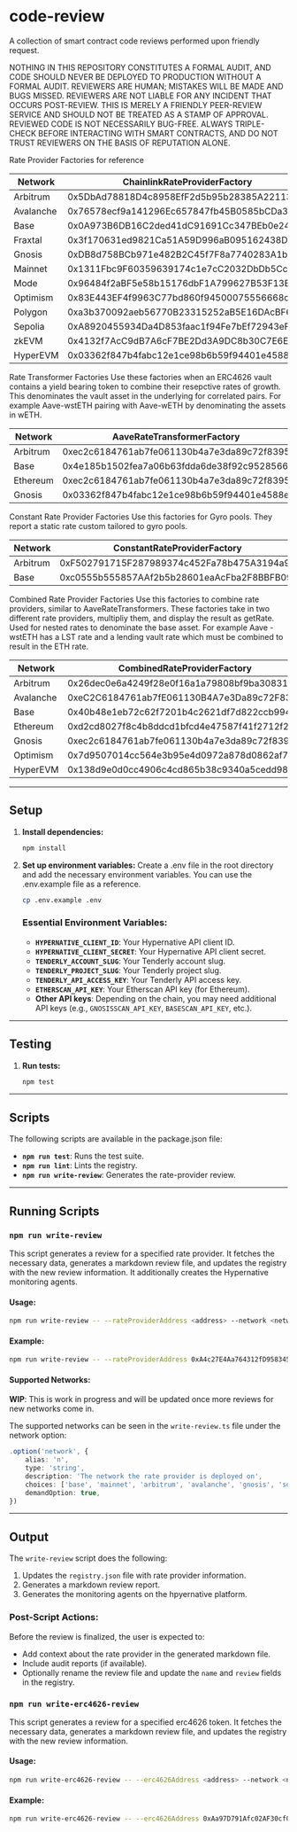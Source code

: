 # code-review

A collection of smart contract code reviews performed upon friendly request.

NOTHING IN THIS REPOSITORY CONSTITUTES A FORMAL AUDIT, AND CODE SHOULD NEVER BE DEPLOYED TO PRODUCTION WITHOUT A FORMAL AUDIT. REVIEWERS ARE HUMAN; MISTAKES WILL BE MADE AND BUGS MISSED. REVIEWERS ARE NOT LIABLE FOR ANY INCIDENT THAT OCCURS POST-REVIEW. THIS IS MERELY A FRIENDLY PEER-REVIEW SERVICE AND SHOULD NOT BE TREATED AS A STAMP OF APPROVAL. REVIEWED CODE IS NOT NECESSARILY BUG-FREE. ALWAYS TRIPLE-CHECK BEFORE INTERACTING WITH SMART CONTRACTS, AND DO NOT TRUST REVIEWERS ON THE BASIS OF REPUTATION ALONE.

Rate Provider Factories for reference

| Network    | ChainlinkRateProviderFactory               | ERC4626RateProviderFactory                 |
| ---------- | ------------------------------------------ | ------------------------------------------ |
| Arbitrum   | 0x5DbAd78818D4c8958EfF2d5b95b28385A22113Cd | 0xe548a29631f9E49830bE8edc22d407b2D2915F31 |
| Avalanche  | 0x76578ecf9a141296Ec657847fb45B0585bCDa3a6 | 0xfCe81cafe4b3F7e2263EFc2d907f488EBF2B238E |
| Base       | 0x0A973B6DB16C2ded41dC91691Cc347BEb0e2442B | 0xEfD3aF73d3359014f3B864d37AC672A6d3D7ff1A |
| Fraxtal    | 0x3f170631ed9821Ca51A59D996aB095162438DC10 | N/A                                        |
| Gnosis     | 0xDB8d758BCb971e482B2C45f7F8a7740283A1bd3A | 0x15e86Be6084C6A5a8c17732D398dFbC2Ec574CEC |
| Mainnet    | 0x1311Fbc9F60359639174c1e7cC2032DbDb5Cc4d1 | 0xFC541f8d8c5e907E236C8931F0Df9F58e0C259Ec |
| Mode       | 0x96484f2aBF5e58b15176dbF1A799627B53F13B6d | 0x0767bECE12a327A1eD896c48E843AE53a0c313E9 |
| Optimism   | 0x83E443EF4f9963C77bd860f94500075556668cb8 | 0x02a569eea6f85736E2D63C59E60d27d075E75c33 |
| Polygon    | 0xa3b370092aeb56770B23315252aB5E16DAcBF62B | 0x3e89cc86307aF44A77EB29d0c4163d515D348313 |
| Sepolia    | 0xA8920455934Da4D853faac1f94Fe7bEf72943eF1 | N/A                                        |
| zkEVM      | 0x4132f7AcC9dB7A6cF7BE2Dd3A9DC8b30C7E6E6c8 | N/A                                        |
| HyperEVM   | 0x03362f847b4fabc12e1ce98b6b59f94401e4588e | 0xec2c6184761ab7fe061130b4a7e3da89c72f8395 |

Rate Transformer Factories 
Use these factories when an ERC4626 vault contains a yield bearing token to combine their resepctive rates of growth. This denominates the vault asset in the underlying for correlated pairs. For example Aave-wstETH pairing with Aave-wETH by denominating the assets in wETH.

| Network    | AaveRateTransformerFactory                 | 
| ---------- | -------------------------------------------|
| Arbitrum   | 0xec2c6184761ab7fe061130b4a7e3da89c72f8395 | 
| Base       | 0x4e185b1502fea7a06b63fdda6de38f92c9528566 |
| Ethereum   | 0xec2c6184761ab7fe061130b4a7e3da89c72f8395 | 
| Gnosis     | 0x03362f847b4fabc12e1ce98b6b59f94401e4588e | 
 

Constant Rate Provider Factories
Use this factories for Gyro pools. They report a static rate custom tailored to gyro pools.

| Network    | ConstantRateProviderFactory                 | 
| ---------- | -------------------------------------------|
| Arbitrum   | 0xF502791715F287989374c452Fa78b475A3194a90 | 
| Base       | 0xc0555b555857AAf2b5b28601eaAcFba2F8BBFB09 |

Combined Rate Provider Factories
Use this factories to combine rate providers, similar to AaveRateTransformers. These factories take in two different rate providers, multipliy them, and display the result as getRate. Used for nested rates to denominate the base asset. For example Aave - wstETH has a LST rate and a lending vault rate which must be combined to result in the ETH rate. 

| Network    | CombinedRateProviderFactory                 | 
| ---------- | -------------------------------------------|
| Arbitrum   | 0x26dec0e6a4249f28e0f16a1a79808bf9ba308310 | 
| Avalanche  | 0xeC2C6184761ab7fE061130B4A7e3Da89c72F8395 | 
| Base       | 0x40b48e1eb72c62f7201b4c2621df7d822ccb9944 |
| Ethereum   | 0xd2cd8027f8c4b8ddcd1bfcd4e47587f41f2712f2 | 
| Gnosis     | 0xec2c6184761ab7fe061130b4a7e3da89c72f8395 | 
| Optimism   | 0x7d9507014cc564e3b95e4d0972a878d0862af7ae | 
| HyperEVM   | 0x138d9e0d0cc4906c4cd865b38c9340a5cedd9850 |
---

## Setup

1. **Install dependencies:**
    ```sh
    npm install
    ```

2. **Set up environment variables:**
    Create a .env file in the root directory and add the necessary environment variables. You can use the .env.example file as a reference.

    ```sh
    cp .env.example .env
    ```

    ### Essential Environment Variables:
    - **`HYPERNATIVE_CLIENT_ID`**: Your Hypernative API client ID.
    - **`HYPERNATIVE_CLIENT_SECRET`**: Your Hypernative API client secret.
    - **`TENDERLY_ACCOUNT_SLUG`**: Your Tenderly account slug.
    - **`TENDERLY_PROJECT_SLUG`**: Your Tenderly project slug.
    - **`TENDERLY_API_ACCESS_KEY`**: Your Tenderly API access key.
    - **`ETHERSCAN_API_KEY`**: Your Etherscan API key (for Ethereum).
    - **Other API keys**: Depending on the chain, you may need additional API keys (e.g., `GNOSISSCAN_API_KEY`, `BASESCAN_API_KEY`, etc.).

---

## Testing

1. **Run tests:**
    ```sh
    npm test
    ```

---

## Scripts

The following scripts are available in the package.json file:

- **`npm run test`**: Runs the test suite.
- **`npm run lint`**: Lints the registry.
- **`npm run write-review`**: Generates the rate-provider review.

---

## Running Scripts

### `npm run write-review`

This script generates a review for a specified rate provider. It fetches the necessary data, generates a markdown review file, and updates the registry with the new review information. It additionally creates the Hypernative monitoring agents.

#### Usage:
```sh
npm run write-review -- --rateProviderAddress <address> --network <network> --rateProviderAsset <asset> --rpcUrl <rpcUrl>
```

#### Example:
```sh
npm run write-review -- --rateProviderAddress 0xA4c27E4Aa764312fD958345Ed683c6eeC4581A10 --network mainnet --rateProviderAsset 0x7788A3538C5fc7F9c7C8A74EAC4c898fC8d87d92 --rpcUrl <yourRpcUrl>
```

#### Supported Networks:

**WIP**: This is work in progress and will be updated once more reviews for new networks come in.

The supported networks can be seen in the `write-review.ts` file under the network option:
```typescript
.option('network', {
    alias: 'n',
    type: 'string',
    description: 'The network the rate provider is deployed on',
    choices: ['base', 'mainnet', 'arbitrum', 'avalanche', 'gnosis', 'sonic', 'fraxtal', 'optimism'],
    demandOption: true,
})
```


---

## Output

The `write-review` script does the following:
1. Updates the `registry.json` file with rate provider information.
2. Generates a markdown review report.
3. Generates the monitoring agents on the hpyernative platform.

### Post-Script Actions:
Before the review is finalized, the user is expected to:
- Add context about the rate provider in the generated markdown file.
- Include audit reports (if available).
- Optionally rename the review file and update the `name` and `review` fields in the registry.

### `npm run write-erc4626-review`

This script generates a review for a specified erc4626 token. It fetches the necessary data, generates a markdown review file, and updates the registry with the new review information.

#### Usage:
```sh
npm run write-erc4626-review -- --erc4626Address <address> --network <network> --rpcUrl <rpcUrl>
```

#### Example:
```sh
npm run write-erc4626-review -- --erc4626Address 0xAa97D791Afc02AF30cf0B046172bb05b3c306517  --network berachain --rpcUrl https://rpc.berachain.com
```
